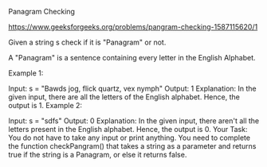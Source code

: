 Panagram Checking

https://www.geeksforgeeks.org/problems/pangram-checking-1587115620/1

Given a string s check if it is "Panagram" or not.

A "Panagram" is a sentence containing every letter in the English Alphabet.

Example 1:

Input:
s = "Bawds jog, flick quartz, vex nymph"
Output: 
1
Explanation: 
In the given input, there
are all the letters of the English
alphabet. Hence, the output is 1.
Example 2:

Input:
s = "sdfs"
Output: 
0
Explanation: 
In the given input, there
aren't all the letters present in the
English alphabet. Hence, the output
is 0.
Your Task:
You do not have to take any input or print anything. You need to complete the function checkPangram() that takes a string as a parameter and returns true if the string is a Panagram, or else it returns false.
